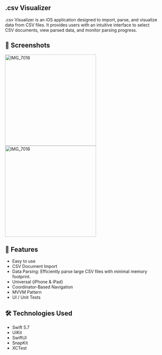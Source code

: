 ## .csv Visualizer
.csv Visualizer is an iOS application designed to import, parse, and visualize data from CSV files. 
It provides users with an intuitive interface to select CSV documents, view parsed data, and monitor parsing progress.

## 📸 Screenshots
<img src="https://github.com/user-attachments/assets/8434c46d-1412-4c68-b502-6504c302ba9a" alt="IMG_7018" width="300">
<img src="https://github.com/user-attachments/assets/ba09f288-dd93-44ef-a23f-65dbd01c7726" alt="IMG_7018" width="300">

## 🌟 Features

* Easy to use
* CSV Document Import
* Data Parsing: Efficiently parse large CSV files with minimal memory footprint.
* Universal (iPhone & iPad)
* Coordinator-Based Navigation
* MVVM Pattern
* UI / Unit Tests

## 🛠 Technologies Used

* Swift 5.7
* UIKit
* SwiftUI
* SnapKit
* XCTest
